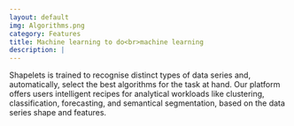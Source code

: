 ```yaml
---
layout: default
img: Algorithms.png
category: Features
title: Machine learning to do<br>machine learning
description: |
---
```

  Shapelets is trained to recognise distinct types of data series and, automatically, select the best algorithms for the task at hand. Our platform offers users intelligent recipes for analytical workloads like clustering, classification, forecasting, and semantical segmentation, based on the data series shape and features.
